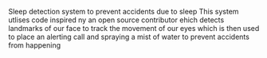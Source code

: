 Sleep detection system to prevent accidents due to sleep
This system utlises code inspired ny an open source contributor ehich detects landmarks of our face to track the movement of our eyes which is then used to place an alerting call and spraying a mist of water to prevent accidents from happening
